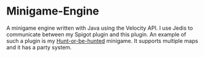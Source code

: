 # Minigame-Engine
A minigame engine written with Java using the Velocity API. I use Jedis to communicate between my Spigot plugin and this plugin. An example of such a plugin is my [Hunt-or-be-hunted](https://github.com/Ja90n/Hunt-or-be-hunted) minigame. It supports multiple maps and it has a party system.
